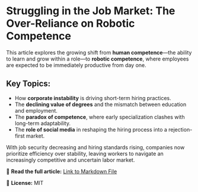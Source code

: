 # Struggling in the Job Market: The Over-Reliance on Robotic Competence

This article explores the growing shift from **human competence**—the ability to learn and grow within a role—to **robotic competence**, where employees are expected to be immediately productive from day one.

## Key Topics:
- How **corporate instability** is driving short-term hiring practices.
- The **declining value of degrees** and the mismatch between education and employment.
- The **paradox of competence**, where early specialization clashes with long-term adaptability.
- The **role of social media** in reshaping the hiring process into a rejection-first market.

With job security decreasing and hiring standards rising, companies now prioritize efficiency over stability, leaving workers to navigate an increasingly competitive and uncertain labor market.

📖 **Read the full article:** [Link to Markdown File](https://github.com/arush-gupta/Struggling-in-the-Job-Market/blob/main/Struggling%20in%20the%20Job%20Market.md)

📜 **License:** MIT
